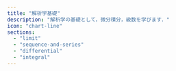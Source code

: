 ```yaml
---
title: "解析学基礎"
description: "解析学の基礎として，微分積分，級数を学びます．"
icon: "chart-line"
sections:
  - "limit"
  - "sequence-and-series"
  - "differential"
  - "integral"
---
```

